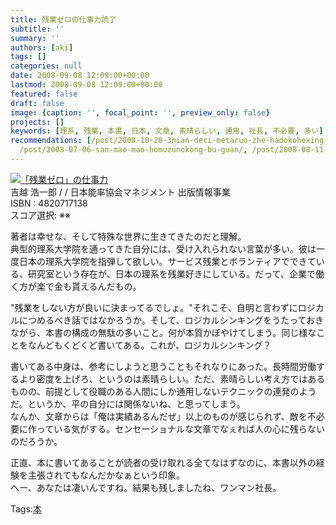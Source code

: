 ```yaml
---
title: 残業ゼロの仕事力読了
subtitle: ''
summary: ''
authors: [aki]
tags: []
categories: null
date: 2008-09-08 12:09:00+00:00
lastmod: 2008-09-08 12:09:00+00:00
featured: false
draft: false
image: {caption: '', focal_point: '', preview_only: false}
projects: []
keywords: [理系, 残業, 本書, 日本, 文章, 素晴らしい, 通用, 社長, 不必要, 多い]
recommendations: [/post/2008-10-28-3nian-deci-metaruo-zhe-hadokohexing-tutanoka/,
  /post/2008-07-06-san-mao-mao-homuzunokong-bu-guan/, /post/2008-08-11-mian-bai-ihodoyokufen-karuzhe-xue-si-xiang-nosubete/]
---
```

![](https://ecx.images-amazon.com/images/I/51qiCnniYVL._SL160_.jpg)[「残業ゼロ」の仕事力](http://item.excite.co.jp/detail/ASIN_4820717138)  
吉越 浩一郎 / / 日本能率協会マネジメント 出版情報事業  
ISBN : 4820717138  
スコア選択: ※※  
  
著者は幸せな、そして特殊な世界に生きてきたのだと理解。  
典型的理系大学院を通ってきた自分には、受け入れられない言葉が多い。彼は一度日本の理系大学院を指弾して欲しい。サービス残業とボランティアでできている、研究室という存在が、日本の理系を残業好きにしている。だって、企業で働く方が楽で金も貰えるんだもの。  
  
"残業をしない方が良いに決まってるでしょ。"それこそ、自明と言わずにロジカルにつめるべき話ではなかろうか。そして、ロジカルシンキングをうたっておきながら、本書の構成の無駄の多いこと。何が本質かぼやけてしまう。同じ様なことをなんどもくどくど書いてある。これが、ロジカルシンキング？  
  
書いてある中身は、参考にしようと思うこともそれなりにあった。長時間労働するより密度を上げろ、というのは素晴らしい。ただ、素晴らしい考え方ではあるものの、前提として役職のある人間にしか通用しないテクニックの連発のようだ。というか、平の自分には関係ないね、と思ってしまう。  
なんか、文章からは「俺は実績あるんだぜ」以上のものが感じられず、敵を不必要に作っている気がする。センセーショナルな文章でなぇれば人の心に残らないのだろうか。  
  
正直、本に書いてあることが読者の受け取れる全てなはずなのに、本書以外の経験を主張されてもなんだかなぁという印象。  
へー、あなたは凄いんですね。結果も残しましたね、ワンマン社長。

Tags:[本](http://mrk0369.exblog.jp/tags/%E6%9C%AC/) 

